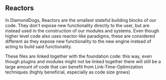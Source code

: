 ## Reactors

In DiamondDogs, Reactors are the smallest stateful building blocks of our code. They don't expose new functionality directly to the user, but are instead used in the construction of our modules and systems. Even though higher level code also uses reactor-like paradigms, these are considered different as they expose new functionality to the new engine instead of acting to build said functionality.

These files are linked together with the foundation code: this way, even though plugins and modules might not be linked together there will still be a large amount of code that can benefit from Link-Time-Optimization techniques (highly beneficial, especially as code size grows)